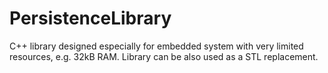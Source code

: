 # PersistenceLibrary

C++ library designed especially for embedded system with very limited resources, e.g. 32kB RAM. Library can be also used as a STL replacement.


